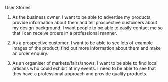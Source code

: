 User Stories:

1) As the business owner, I want to be able to advertise my products, provide information about them and tell prospective customers about my design background. I want people to be able to easily contact me so that I can receive orders in a professional manner. 

2) As a prospective customer, I want to be able to see lots of example images of the product, find out more information about them and make an order enquiry.

3) As an organiser of markets/fairs/shows, I want to be able to find local artisans who could exhibit at my events. I need to be able to see that they have a professional approach and provide quality products.